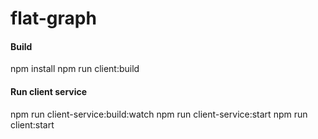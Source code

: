 # flat-graph

#### Build
npm install
npm run client:build

#### Run client service
npm run client-service:build:watch
npm run client-service:start
npm run client:start

